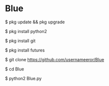 # Blue
$ pkg update && pkg upgrade

$ pkg install python2

$ pkg install git

$ pkg install futures

$ git clone https://github.com/usernameeror/Blue

$ cd Blue

$ python2 Blue.py
